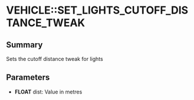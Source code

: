 # VEHICLE::SET_LIGHTS_CUTOFF_DISTANCE_TWEAK

## Summary
Sets the cutoff distance tweak for lights

## Parameters
* **FLOAT** dist: Value in metres